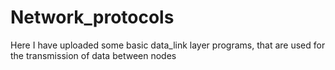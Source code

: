 # Network_protocols
Here I have uploaded some basic data_link layer programs, that are used for the transmission of data between nodes
